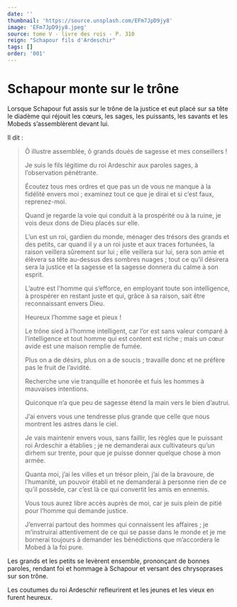```yaml
---
date: ''
thumbnail: 'https://source.unsplash.com/EFm7JpD9jy8'
image: 'EFm7JpD9jy8.jpeg'
source: tome V - livre des rois - P. 310
reign: "Schapour fils d'Ardeschir"
tags: []
order: '001'
---
```


# Schapour monte sur le trône

Lorsque Schapour fut assis sur le trône de la justice et eut placé sur sa tête le diadème qui réjouit les cœurs, les sages, les puissants, les savants et les Mobeds s’assemblèrent devant lui.

Il dit :

> Ô illustre assemblée, ô grands doués de sagesse et mes conseillers !
>
> Je suis le fils légitime du roi Ardeschir aux paroles sages, à l’observation pénétrante.
>
> Écoutez tous mes ordres et que pas un de vous ne manque à la fidélité envers moi ; examinez tout ce que je dirai et si c’est faux, reprenez-moi.
>
> Quand je regarde la voie qui conduit à la prospérité ou à la ruine, je vois deux dons de Dieu placés sur elle.
>
> L’un est un roi, gardien du monde, ménager des trésors des grands et des petits, car quand il y a un roi juste et aux traces fortunées, la raison veillera sûrement sur lui ; elle veillera sur lui, sera son amie et élèvera sa tête au-dessus des sombres nuages ; tout ce qu’il désirera sera la justice et la sagesse et la sagesse donnera du calme à son esprit.
>
> L’autre est l'homme qui s’efforce, en employant toute son intelligence, à prospérer en restant juste et qui, grâce à sa raison, sait être reconnaissant envers Dieu.
>
> Heureux l’homme sage et pieux !
>
> Le trône sied à l’homme intelligent, car l’or est sans valeur comparé à l’intelligence et tout homme qui est content est riche ; mais un cœur avide est une maison remplie de fumée.
>
> Plus on a de désirs, plus on a de soucis ; travaille donc et ne préfère pas le fruit de l’avidité.
>
> Recherche une vie tranquille et honorée et fuis les hommes à mauvaises intentions.
>
> Quiconque n’a que peu de sagesse étend la main vers le bien d’autrui.
>
> J’ai envers vous une tendresse plus grande que celle que nous montrent les astres dans le ciel.
>
> Je vais maintenir envers vous, sans faillir, les règles que le puissant roi Ardeschir a établies ; je ne demanderai aux cultivateurs qu’un dirhem sur trente, pour que je puisse donner quelque chose à mon armée.
>
> Quanta moi, j’ai les villes et un trésor plein, j’ai de la bravoure, de l’humanité, un pouvoir établi et ne demanderai à personne rien de ce qu’il possède, car c’est là ce qui convertit les amis en ennemis.
>
> Vous tous aurez libre accès auprès de moi, car je suis plein de pitié pour l’homme qui demande justice.
>
> J’enverrai partout des hommes qui connaissent les affaires ; je m’instruirai attentivement de ce qui se passe dans le monde et je me bornerai toujours à demander les bénédictions que m’accordera le Mobed à la foi pure.

Les grands et les petits se levèrent ensemble, prononçant de bonnes paroles, rendant foi et hommage à Schapour et versant des chrysoprases sur son trône.

Les coutumes du roi Ardeschir refleurirent et les jeunes et les vieux en furent heureux.
